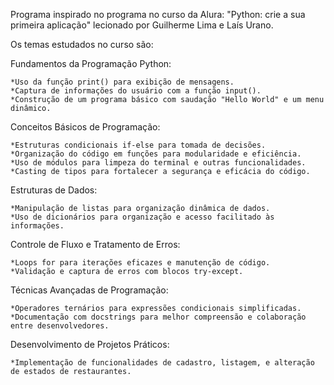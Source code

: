 Programa inspirado no programa no curso da Alura: "Python: crie a sua primeira aplicação" lecionado por Guilherme Lima e Laís Urano.

Os temas estudados no curso são:

Fundamentos da Programação Python:

    *Uso da função print() para exibição de mensagens.
    *Captura de informações do usuário com a função input().
    *Construção de um programa básico com saudação "Hello World" e um menu dinâmico.

Conceitos Básicos de Programação:

    *Estruturas condicionais if-else para tomada de decisões.
    *Organização do código em funções para modularidade e eficiência.
    *Uso de módulos para limpeza do terminal e outras funcionalidades.
    *Casting de tipos para fortalecer a segurança e eficácia do código.

Estruturas de Dados:

    *Manipulação de listas para organização dinâmica de dados.
    *Uso de dicionários para organização e acesso facilitado às informações.

Controle de Fluxo e Tratamento de Erros:

    *Loops for para iterações eficazes e manutenção de código.
    *Validação e captura de erros com blocos try-except.

Técnicas Avançadas de Programação:

    *Operadores ternários para expressões condicionais simplificadas.
    *Documentação com docstrings para melhor compreensão e colaboração entre desenvolvedores.
    
Desenvolvimento de Projetos Práticos:

    *Implementação de funcionalidades de cadastro, listagem, e alteração de estados de restaurantes.
